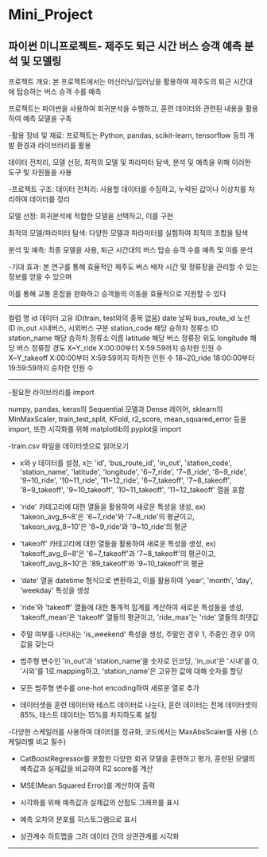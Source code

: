 # Mini_Project
파이썬 미니프로젝트- 제주도 퇴근 시간 버스 승객 예측 분석 및 모델링
--------------------------------------------------------------------
프로젝트 개요:
본 프로젝트에서는 머신러닝/딥러닝을 활용하여 제주도의 퇴근 시간대에 탑승하는 버스 승객 수를 예측

프로젝트는 파이썬을 사용하여 회귀분석을 수행하고, 훈련 데이터와 관련된 내용을 활용하여 예측 모델을 구축

 

-활용 장비 및 재료:
프로젝트는 Python, pandas, scikit-learn, tensorflow 등의 개발 환경과 라이브러리를 활용

데이터 전처리, 모델 선정, 최적의 모델 및 파라미터 탐색, 분석 및 예측을 위해 이러한 도구 및 자원들을 사용

 

-프로젝트 구조:
데이터 전처리: 사용할 데이터를 수집하고, 누락된 값이나 이상치를 처리하여 데이터를 정리

모델 선정: 회귀분석에 적합한 모델을 선택하고, 이를 구현

최적의 모델/파라미터 탐색: 다양한 모델과 파라미터를 실험하여 최적의 조합을 탐색

분석 및 예측: 최종 모델을 사용, 퇴근 시간대의 버스 탑승 승객 수를 예측 및 이를 분석

 

-기대 효과:
본 연구를 통해 효율적인 제주도 버스 배차 시간 및 정류장을 관리할 수 있는 정보를 얻을 수 있으며

이를 통해 교통 혼잡을 완화하고 승객들의 이동을 효율적으로 지원할 수 있다

--------------------------------------------------------------------

컬럼 명
id	데이터 고유 ID(train, test와의 중복 없음)
date	날짜
bus_route_id	노선 ID
in_out	시내버스, 시외버스 구분
station_code	해당 승하차 정류소 ID
station_name	해당 승하차 정류소 이름
latitude	해당 버스 정류장 위도
longitude	해당 버스 정류장 경도
X~Y_ride	X:00:00부터 X:59:59까지 승차한 인원 수
X~Y_takeoff	X:00:00부터 X:59:59까지 하차한 인원 수
18~20_ride	18:00:00부터 19:59:59까지 승차한 인원 수

--------------------------------------------------------------------

-필요한 라이브러리를 import

numpy, pandas, keras의 Sequential 모델과 Dense 레이어,  sklearn의 MinMaxScaler, train_test_split, KFold, r2_score, mean_squared_error 등을 import, 또한 시각화를 위해 matplotlib의 pyplot을 import

-train.csv 파일을 데이터셋으로 읽어오기

- x와 y 데이터를 설정, x는 'id', 'bus_route_id', 'in_out', 'station_code', 'station_name', 'latitude', 'longitude', '6~7_ride', '7~8_ride', '8~9_ride', '9~10_ride', '10~11_ride', '11~12_ride', '6~7_takeoff', '7~8_takeoff', '8~9_takeoff', '9~10_takeoff', '10~11_takeoff', '11~12_takeoff' 열을 포함

- 'ride' 카테고리에 대한 열들을 활용하여 새로운 특성을 생성, ex) 'takeon_avg_6~8'은 '6~7_ride'와 '7~8_ride'의 평균이고, 'takeon_avg_8~10'은 '8~9_ride'와 '9~10_ride'의 평균

- 'takeoff' 카테고리에 대한 열들을 활용하여 새로운 특성을 생성,  ex) 'takeoff_avg_6~8'은 '6~7_takeoff'과 '7~8_takeoff'의 평균이고, 'takeoff_avg_8~10'은 '89_takeoff'와 '9~10_takeoff'의 평균

- 'date' 열을 datetime 형식으로 변환하고, 이를 활용하여 'year', 'month', 'day', 'weekday' 특성을 생성

- 'ride'와 'takeoff' 열들에 대한 통계적 집계를 계산하여 새로운 특성들을 생성, 'takeoff_mean'은 'takeoff' 열들의 평균이고, 'ride_max'는 'ride' 열들의 최댓값

- 주말 여부를 나타내는 'is_weekend' 특성을 생성, 주말인 경우 1, 주중인 경우 0의 값을 갖는다

- 범주형 변수인 'in_out'과 'station_name'을 숫자로 인코딩, 'in_out'은 '시내'를 0, '시외'를 1로 mapping하고, 'station_name'은 고유한 값에 대해 숫자를 할당

- 모든 범주형 변수를 one-hot encoding하여 새로운 열로 추가

- 데이터셋을 훈련 데이터와 테스트 데이터로 나눈다, 훈련 데이터는 전체 데이터셋의 85%, 테스트 데이터는 15%를 차지하도록 설정

-다양한 스케일러를 사용하여 데이터를 정규화, 코드에서는 MaxAbsScaler를 사용 (스케일러별 비교 필수)

- CatBoostRegressor를 포함한 다양한 회귀 모델을 훈련하고 평가, 훈련된 모델의 예측값과 실제값을 비교하여 R2 score를 계산

- MSE(Mean Squared Error)를 계산하여 출력

- 시각화를 위해 예측값과 실제값의 산점도 그래프를 표시

- 예측 오차의 분포를 히스토그램으로 표시

- 상관계수 히트맵을 그려 데이터 간의 상관관계를 시각화

--------------------------------------------------------------------
